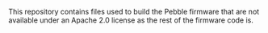 This repository contains files used to build the Pebble firmware that are not available under an Apache 2.0 license as the rest of the firmware code is.

